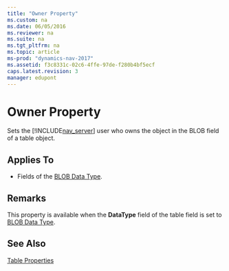 ```yaml
---
title: "Owner Property"
ms.custom: na
ms.date: 06/05/2016
ms.reviewer: na
ms.suite: na
ms.tgt_pltfrm: na
ms.topic: article
ms-prod: "dynamics-nav-2017"
ms.assetid: f3c8331c-02c6-4ffe-97de-f280b4bf5ecf
caps.latest.revision: 3
manager: edupont
---
```

# Owner Property
Sets the [!INCLUDE[nav_server](includes/nav_server_md.md)] user who owns the object in the BLOB field of a table object.  
  
## Applies To  
  
-   Fields of the [BLOB Data Type](BLOB-Data-Type.md).  
  
## Remarks  
 This property is available when the **DataType** field of the table field is set to [BLOB Data Type](BLOB-Data-Type.md).  
  
## See Also  
 [Table Properties](Table-Properties.md)